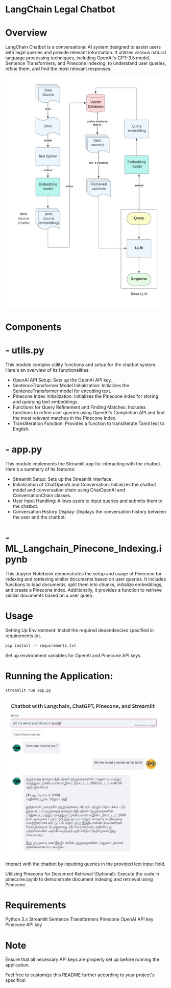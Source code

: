 # LangChain Legal Chatbot
# Overview
LangChain Chatbot is a conversational AI system designed to assist users with legal queries and provide relevant information. It utilizes various natural language processing techniques, including OpenAI's GPT-3.5 model, Sentence Transformers, and Pinecone indexing, to understand user queries, refine them, and find the most relevant responses.

![arch](architecture.jpeg)


# Components
# - utils.py
This module contains utility functions and setup for the chatbot system. Here's an overview of its functionalities:

- OpenAI API Setup: Sets up the OpenAI API key.
- SentenceTransformer Model Initialization: Initializes the SentenceTransformer model for encoding text.
- Pinecone Index Initialization: Initializes the Pinecone index for storing and querying text embeddings.
- Functions for Query Refinement and Finding Matches: Includes functions to refine user queries using OpenAI's Completion API and find the most relevant matches in the Pinecone index.
- Transliteration Function: Provides a function to transliterate Tamil text to English.
  
# - app.py
This module implements the Streamlit app for interacting with the chatbot. Here's a summary of its features:

- Streamlit Setup: Sets up the Streamlit interface.
- Initialization of ChatOpenAI and Conversation: Initializes the chatbot model and conversation chain using ChatOpenAI and ConversationChain classes.
- User Input Handling: Allows users to input queries and submits them to the chatbot.
- Conversation History Display: Displays the conversation history between the user and the chatbot.

# - ML_Langchain_Pinecone_Indexing.ipynb
This Jupyter Notebook demonstrates the setup and usage of Pinecone for indexing and retrieving similar documents based on user queries. It includes functions to load documents, split them into chunks, initialize embeddings, and create a Pinecone index. Additionally, it provides a function to retrieve similar documents based on a user query.

# Usage
Setting Up Environment:
Install the required dependencies specified in requirements.txt.
```python
pip install -r requirements.txt
```
Set up environment variables for OpenAI and Pinecone API keys.

# Running the Application:
```python
streamlit run app.py
```
![demo](chat.jpeg)

Interact with the chatbot by inputting queries in the provided text input field.

Utilizing Pinecone for Document Retrieval (Optional):
Execute the code in pinecone.ipynb to demonstrate document indexing and retrieval using Pinecone.

# Requirements
Python 3.x
Streamlit
Sentence Transformers
Pinecone
OpenAI API key
Pinecone API key

# Note
Ensure that all necessary API keys are properly set up before running the application.

Feel free to customize this README further according to your project's specifics!

